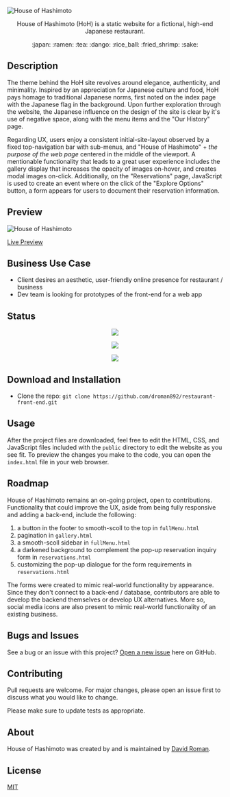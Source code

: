 ![House of Hashimoto](https://user-images.githubusercontent.com/25372739/124302476-45725a00-db2f-11eb-9936-1bf29c402fe7.JPG)

<p align="center"> House of Hashimoto (HoH) is a static website for a fictional, high-end Japanese restaurant. </p>

<p align="center"> :japan:  :ramen:  :tea:  :dango:  :rice_ball:  :fried_shrimp:  :sake: </p>

## Description

The theme behind the HoH site revolves around elegance, authenticity, and minimality.  Inspired by an appreciation for Japanese culture and food, HoH pays homage to traditional Japanese norms, first noted on the index page with the Japanese flag in the background.  Upon further exploration through the website, the Japanese influence on the design of the site is clear by it's use of negative space, along with the menu items and the "Our History" page.

Regarding UX, users enjoy a consistent initial-site-layout observed by a fixed top-navigation bar with sub-menus, and "House of Hashimoto" + *the purpose of the web page*  centered in the middle of the viewport.  A mentionable functionality that leads to a great user experience includes the gallery display that increases the opacity of images on-hover, and creates modal images on-click.  Additionally, on the "Reservations" page, JavaScript is used to create an event where on the click of the "Explore Options" button, a form appears for users to document their reservation information.

## Preview

![House of Hashimoto](https://user-images.githubusercontent.com/25372739/124310122-bdde1880-db39-11eb-8dd5-c88c8f01c7af.gif)

[Live Preview](http://david-roman.tech/restaurant-front-end/)

## Business Use Case

- Client desires an aesthetic, user-friendly online presence for restaurant / business
- Dev team is looking for prototypes of the front-end for a web app

## Status

<p align="center"> <img src="https://img.shields.io/tokei/lines/github/droman892/restaurant-front-end" /> </p>

<p align="center"> <img src="https://img.shields.io/github/languages/count/droman892/restaurant-front-end" /> </p>

<p align="center"> <img src="https://img.shields.io/github/repo-size/droman892/restaurant-front-end" /> </p>

## Download and Installation

- Clone the repo: `git clone https://github.com/droman892/restaurant-front-end.git`

## Usage

After the project files are downloaded, feel free to edit the HTML, CSS, and JavaScript files included with the `public` directory to 
edit the website as you see fit. To preview the changes you make to the code, you can open 
the `index.html` file in your web browser.

## Roadmap

House of Hashimoto remains an on-going project, open to contributions.  Functionality that could improve the UX, aside from 
being fully responsive and adding a back-end, include the following:

1) a button in the footer to smooth-scoll to the top in `fullMenu.html`
2) pagination in `gallery.html`
3) a smooth-scoll sidebar in `fullMenu.html`
4) a darkened background to complement the pop-up reservation inquiry form in `reservations.html`
5) customizing the pop-up dialogue for the form requirements in `reservations.html`

The forms were created to mimic real-world functionality by appearance.  Since they don't connect to a back-end / database, 
contributors are able to develop the backend themselves or develop UX alternatives.  More so, social media icons are also 
present to mimic real-world functionality of an existing business.

## Bugs and Issues

See a bug or an issue with this project? [Open a new issue](https://github.com/droman892/restaurant-front-end/issues) here on GitHub.

## Contributing
Pull requests are welcome. For major changes, please open an issue first to discuss what you would like to change.

Please make sure to update tests as appropriate.

## About

House of Hashimoto was created by and is maintained by [David Roman](https://www.linkedin.com/in/david-roman-front-end-web-developer/).

## License
[MIT](https://choosealicense.com/licenses/mit/)